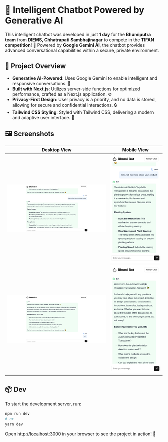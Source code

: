 # 🤖 Intelligent Chatbot Powered by Generative AI

This intelligent chatbot was developed in just **1 day** for the **Bhumiputra team** from **DIEMS, Chhatrapati Sambhajinagar** to compete in the **TIFAN competition**! 🌟 Powered by **Google Gemini AI**, the chatbot provides advanced conversational capabilities within a secure, private environment. 

## 🚀 Project Overview

- **Generative AI-Powered**: Uses Google Gemini to enable intelligent and responsive conversations. 💬
- **Built with Next.js**: Utilizes server-side functions for optimized performance, crafted as a Next.js application. ⚙️
- **Privacy-First Design**: User privacy is a priority, and no data is stored, allowing for secure and confidential interactions. 🔒
- **Tailwind CSS Styling**: Styled with Tailwind CSS, delivering a modern and adaptive user interface. 🎨

## 🖼️ Screenshots
| Desktop View | Mobile View |
|--------------|-------------|
| ![Desktop Screenshot 1](./assets/desktop-chat.png) | ![Mobile Screenshot 1](./assets/mobile-chat.png) |
| ![Desktop Screenshot 2](./assets/desktop-start.png) | ![Mobile Screenshot 2](./assets/mobile-start.png) |

## 📦 Dev

To start the development server, run:
```bash
npm run dev
# or
yarn dev
```

Open [http://localhost:3000](http://localhost:3000) in your browser to see the project in action! 🎉
